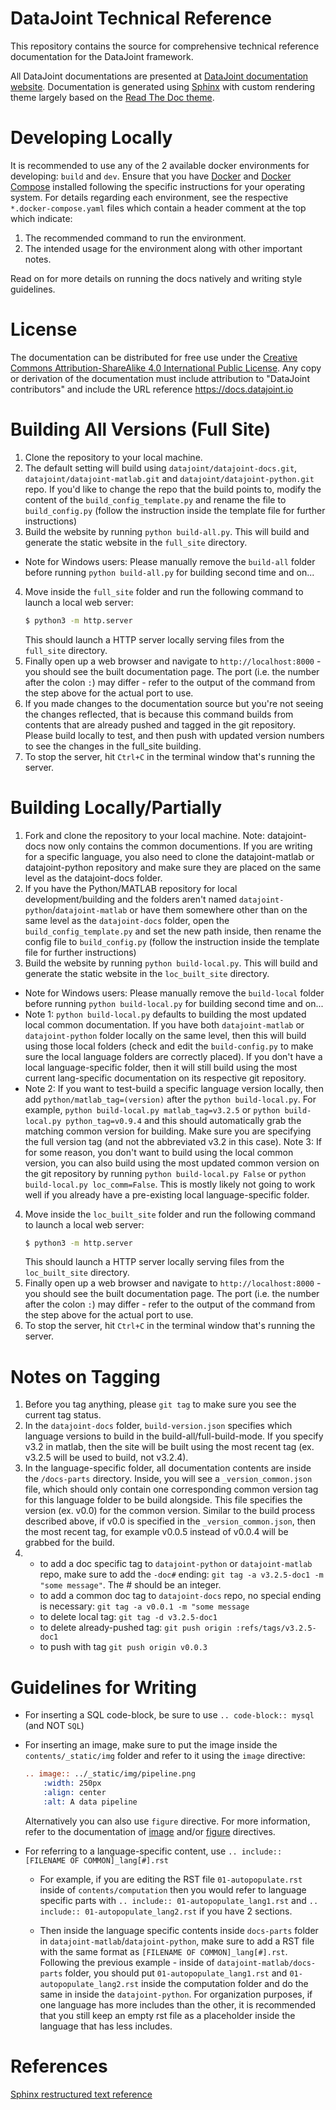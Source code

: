 # DataJoint Technical Reference
This repository contains the source for comprehensive technical reference documentation for the DataJoint framework. 

All DataJoint documentations are presented at [DataJoint documentation website](http://docs.datajoint.io/).
Documentation is generated using [Sphinx](http://www.sphinx-doc.org/en/stable/) with custom rendering theme 
largely based on the [Read The Doc theme](https://github.com/rtfd/sphinx_rtd_theme).

# Developing Locally
It is recommended to use any of the 2 available docker environments for developing: `build` and `dev`. Ensure that you have [Docker](https://docs.docker.com/get-docker/) and [Docker Compose](https://docs.docker.com/compose/install/) installed following the specific instructions for your operating system. For details regarding each environment, see the respective `*.docker-compose.yaml` files which contain a header comment at the top which indicate:

1. The recommended command to run the environment.
2. The intended usage for the environment along with other important notes.

Read on for more details on running the docs natively and writing style guidelines.

# License
The documentation can be distributed for free use under the [Creative Commons Attribution-ShareAlike 4.0 International Public License](https://creativecommons.org/licenses/by-sa/4.0/).  Any copy or derivation of the documentation must include attribution to "DataJoint contributors" and include the URL reference https://docs.datajoint.io


# Building All Versions (Full Site)
1. Clone the repository to your local machine.
2. The default setting will build using `datajoint/datajoint-docs.git`, `datajoint/datajoint-matlab.git` and `datajoint/datajoint-python.git` repo. If you'd like to change the repo that the build points to, modify the content of the `build_config_template.py` and rename the file to `build_config.py` (follow the instruction inside the template file for further instructions) 
3. Build the website by running `python build-all.py`. This will build and generate the static website in the `full_site` directory.
- Note for Windows users: Please manually remove the `build-all` folder before running `python build-all.py` for building second time and on... 
4. Move inside the `full_site` folder and run the following command to launch a local web server:
    ```bash
    $ python3 -m http.server
    ```
    This should launch a HTTP server locally serving files from the `full_site` directory.
5. Finally open up a web browser and navigate to `http://localhost:8000` - you should see the built documentation page. The port (i.e. the number after the colon `:`) may differ - refer to the output of the command from the step above for the actual port to use.
6. If you made changes to the documentation source but you're not seeing the changes reflected, that is because this command builds from contents that are already pushed and tagged in the git repository. Please build locally to test, and then push with updated version numbers to see the changes in the full_site building.
7. To stop the server, hit `Ctrl+C` in the terminal window that's running the server.

# Building Locally/Partially 
1. Fork and clone the repository to your local machine. Note: datajoint-docs now only contains the common documentions. If you are writing for a specific language, you also need to clone the datajoint-matlab or datajoint-python repository and make sure they are placed on the same level as the datajoint-docs folder. 
2. If you have the Python/MATLAB repository for local development/building and the folders aren't named `datajoint-python`/`datajoint-matlab` or have them somewhere other than on the same level as the `datajoint-docs` folder, open the `build_config_template.py` and set the new path inside, then rename the config file to `build_config.py` (follow the instruction inside the template file for further instructions)
3. Build the website by running `python build-local.py`. This will build and generate the static website in the `loc_built_site` directory. 

- Note for Windows users: Please manually remove the `build-local` folder before running `python build-local.py` for building second time and on...
- Note 1: `python build-local.py` defaults to building the most updated local common documentation. If you have both `datajoint-matlab` or `datajoint-python` folder locally on the same level, then this will build using those local folders (check and edit the `build-config.py` to make sure the local language folders are correctly placed). If you don't have a local language-specific folder, then it will still build using the most current lang-specific documentation on its respective git repository.
- Note 2: If you want to test-build a specific language version locally, then add `python/matlab_tag=(version)` after the `python build-local.py`. For example, `python build-local.py matlab_tag=v3.2.5` or `python build-local.py python_tag=v0.9.4` and this should automatically grab the matching common version for building. Make sure you are specifying the full version tag (and not the abbreviated v3.2 in this case).
Note 3: If for some reason, you don't want to build using the local common version, you can also build using the most updated common version on the git repository by running `python build-local.py False` or `python build-local.py loc_comm=False`. This is mostly likely not going to work well if you already have a pre-existing local language-specific folder. 
4. Move inside the `loc_built_site` folder and run the following command to launch a local web server:
    ```bash
    $ python3 -m http.server
    ```
    This should launch a HTTP server locally serving files from the `loc_built_site` directory.
5. Finally open up a web browser and navigate to `http://localhost:8000` - you should see the built documentation page. The port (i.e. the number after the colon `:`) may differ - refer to the output of the command from the step above for the actual port to use.
6. To stop the server, hit `Ctrl+C` in the terminal window that's running the server.

# Notes on Tagging
1. Before you tag anything, please `git tag` to make sure you see the current tag status.
2. In the `datajoint-docs` folder, `build-version.json` specifies which language versions to build in the build-all/full-build-mode. If you specify v3.2 in matlab, then the site will be built using the most recent tag (ex. v3.2.5 will be used to build, not v3.2.4). 
3. In the language-specific folder, all documentation contents are inside the `/docs-parts` directory. Inside, you will see a `_version_common.json` file, which should only contain one corresponding common version tag for this language folder to be build alongside. This file specifies the version (ex. v0.0) for the common version. Similar to the build process described above, if v0.0 is specified in the `_version_common.json`, then the most recent tag, for example v0.0.5 instead of v0.0.4 will be grabbed for the build.
4. - to add a doc specific tag to `datajoint-python` or `datajoint-matlab` repo, make sure to add the `-doc#` ending: `git tag -a v3.2.5-doc1 -m "some message"`. The # should be an integer.
   - to add a common doc tag to `datajoint-docs` repo, no special ending is necessary: `git tag -a v0.0.1 -m "some message`
   - to delete local tag: `git tag -d v3.2.5-doc1`
   - to delete already-pushed tag: `git push origin :refs/tags/v3.2.5-doc1`
   - to push with tag `git push origin v0.0.3`


# Guidelines for Writing
- For inserting a SQL code-block, be sure to use `.. code-block:: mysql` (and NOT `SQL`)
- For inserting an image, make sure to put the image inside the `contents/_static/img` folder and refer to it using the `image` directive:
    ```rst
    .. image:: ../_static/img/pipeline.png
        :width: 250px
        :align: center
        :alt: A data pipeline
    ```
    Alternatively you can also use `figure` directive. For more information, refer to the documentation of [image](http://docutils.sourceforge.net/docs/ref/rst/directives.html#image) and/or [figure](http://docutils.sourceforge.net/docs/ref/rst/directives.html#figure) directives.
- For referring to a language-specific content, use `.. include:: [FILENAME OF COMMON]_lang[#].rst` 

    - For example, if you are editing the RST file `01-autopopulate.rst` inside of `contents/computation` then you would refer to language specific parts with `.. include:: 01-autopopulate_lang1.rst` and `.. include:: 01-autopopulate_lang2.rst` if you have 2 sections. 
    
    - Then inside the language specific contents inside `docs-parts` folder in `datajoint-matlab`/`datajoint-python`, make sure to add a RST file with the same format as `[FILENAME OF COMMON]_lang[#].rst`. Following the previous example - inside of `datajoint-matlab/docs-parts` folder, you should put `01-autopopulate_lang1.rst` and `01-autopopulate_lang2.rst` inside the computation folder and do the same in inside the `datajoint-python`. For organization purposes, if one language has more includes than the other, it is recommended that you still keep an empty rst file as a placeholder inside the language that has less includes. 


# References
[Sphinx restructured text reference](http://www.sphinx-doc.org/en/master/usage/restructuredtext/)
